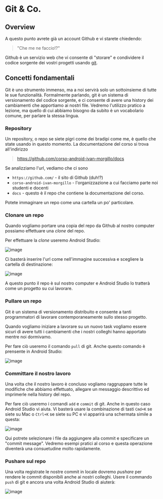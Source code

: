 # Git & Co.

## Overview

A questo punto avrete già un account Github e vi starete chiedendo:

> "Che me ne faccio!?"

Github è un servizio web che vi consente di "storare" e condividere il codice sorgente dei vostri progetti usando [git](https://git-scm.com/).

## Concetti fondamentali

Git è uno strumento immenso, ma a noi servirà solo un sottoinsieme di tutte le sue funzionalità. Formalmente parlando, git è un sistema di versionamento del codice sorgente, e ci consente di avere una history dei cambiamenti che apportiamo ai nostri file. Vedremo l'utilizzo pratico a lezione, ma quello di cui abbiamo bisogno da subito è un vocabolario comune, per parlare la stessa lingua. 

### Repository

Un repository, o repo se siete pigri come dei bradipi come me, è quello che state usando in questo momento. La documentazione del corso si trova all'indirizzo

> https://github.com/corso-android-ivan-morgillo/docs

Se analizziamo l'url, vediamo che ci sono 

* `https://github.com/` - il sito di Github (duh!?)
* `corso-android-ivan-morgillo` - l'organizzazione a cui facciamo parte noi studenti e docenti
* `docs` - questo è il repo che contiene la documentazione del corso.

Potete immaginare un repo come una cartella un po' particolare.

### Clonare un repo

Quando vogliamo portare una copia del repo da Github al nostro computer possiamo effettuare una _clone_ del repo.

Per effettuare la _clone_ useremo Android Studio:

![image](https://user-images.githubusercontent.com/19003/105202541-637c6d00-5b42-11eb-9e02-3c5b145f391d.png)

Ci basterà inserire l'url come nell'immagine successiva e scegliere la cartella di destinazione:

![image](https://user-images.githubusercontent.com/19003/105202802-a50d1800-5b42-11eb-877d-cd0c95c3909d.png)

A questo punto il repo è sul nostro computer e Android Studio lo tratterà come un progetto su cui lavorare.

### Pullare un repo

Git è un sistema di versionamento distribuito e consente a tanti programmatori di lavorare contemporaneamente sullo stesso progetto.

Quando vogliamo iniziare a lavorare su un nuovo task vogliamo essere sicuri di avere tutti i cambiamenti che i nostri colleghi hanno apportato mentre noi dormivamo.

Per fare ciò useremo il comando `pull` di git. Anche questo comando è prensente in Android Studio:

![image](https://user-images.githubusercontent.com/19003/105203748-c28eb180-5b43-11eb-8e91-2f30f02f546c.png)

### Committare il nostro lavoro

Una volta che il nostro lavoro è concluso vogliamo raggruppare tutte le modifiche che abbiamo effettuato, allegare un messaggio descrittivo ed imprimerle nella history del repo.

Per fare ciò useremo i comandi `add` e `commit` di git. Anche in questo caso Android Studio vi aiuta. Vi basterà usare la combinazione di tasti `Cmd+K` se siete su Mac o `Ctrl+K` se siete su PC e vi apparirà una schermata simile a questa:

![image](https://user-images.githubusercontent.com/19003/105204528-8f98ed80-5b44-11eb-93f8-2c750257b872.png)

Qui potrete selezionare i file da aggiungere alla commit e specificare un "commit message". Vedremo esempi pratici al corso e questa operazione diventerà una consuetudine molto rapidamente.

### Pushare sul repo

Una volta registrate le nostre commit in locale dovremo _pushare_ per rendere le commit disponibili anche ai nostri colleghi. Usere il commando `push` di git e ancora una volta Android Studio di aiuterà:

![image](https://user-images.githubusercontent.com/19003/105340369-1352e880-5bde-11eb-8606-3ce9f935fc14.png)

